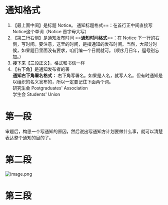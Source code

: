 # 通知格式  
1. 【最上面中间】是标题 Notice。
	通知标题格式==：在首行正中间直接写Notice这个单词（Notice 首字母大写）
2. 【第二行右侧】是通知发布时间
	==**通知时间格式**==：在 Notice 下一行的右侧，写时间。要注意，这里的时间，是指通知的发布时间。当然，大部分时候，如果题目里面没有要求，咱们编一个日期就可。（顺序月日年，逗号别忘加。）  
3.  接下来【三段正文】，格式和书信一样  
4. 【右下角】是通知发布者的署    
	**通知右下角署名格式：**
	右下角写署名。如果是人名，就写人名。但有时通知是以组织的名义发布的，所以一定要记住下面两个词。  
	研究生会 Postgraduates' Association  
	学生会 Students' Union
# 第一段
审题后，构思一个写通知的原因，然后说出写通知方计划要做什么事，就可以清楚表达整个通知的目的了。

# 第二段
![image.png](考研——学知识，复习，做题。/考研英语/写作速成课/小作文第二段%201417ae1e658e80e7901ac2c108198021/image.png)
# 第三段

